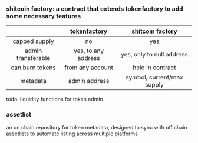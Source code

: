 ### shitcoin factory: a contract that extends tokenfactory to add some necessary features

|                    |     tokenfactory    |         shitcoin factory         |
|:------------------:|:-------------------:|:--------------------------------:|
|    capped supply   |          no         |                yes               |
| admin transferable | yes, to any address |     yes, only to null address    |
|   can burn tokens  |   from any account  |         held in contract         |
|      metadata      |    admin address    |    symbol, current/max supply    |

todo: liquidity functions for token admin

### assetlist

an on chain repository for token metadata, designed to sync with off chain assetlists to automate listing across multiple platforms
